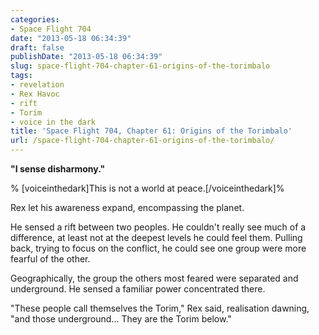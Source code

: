 ```yaml
---
categories:
- Space Flight 704
date: "2013-05-18 06:34:39"
draft: false
publishDate: "2013-05-18 06:34:39"
slug: space-flight-704-chapter-61-origins-of-the-torimbalo
tags:
- revelation
- Rex Havoc
- rift
- Torim
- voice in the dark
title: 'Space Flight 704, Chapter 61: Origins of the Torimbalo'
url: /space-flight-704-chapter-61-origins-of-the-torimbalo/
---
```

**"I sense disharmony."**

% \[voiceinthedark\]This is not a world at peace.\[/voiceinthedark\]%

Rex let his awareness expand, encompassing the planet.

He sensed a rift between two peoples. He couldn't really see much of a
difference, at least not at the deepest levels he could feel them.
Pulling back, trying to focus on the conflict, he could see one group
were more fearful of the other.

Geographically, the group the others most feared were separated and
underground. He sensed a familiar power concentrated there.

"These people call themselves the Torim," Rex said, realisation dawning,
"and those underground... They are the Torim below."